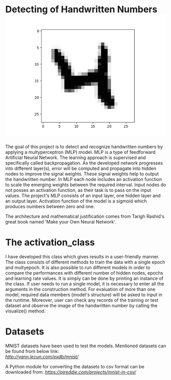 # Detecting of Handwritten Numbers		![Four](number.png)
The goal of this project is to detect and recognize handwritten numbers by 
applying a multyperceptron (MLP) model.
MLP is a type of feedforward Artificial Neural Network. The learning approach is
supervised and specifically called backpropagation. As the developed network
progresses into different layer(s), error will be computed and propagate into
hidden nodes to improve the signal weights. These signal weights help to output
the handwritten number.
In MLP each node includes an activation function to scale the emerging weights
between the required interval. Input nodes do not posses an activation function, 
as their task is to pass on the input values.
The project's MLP consists of  an input layer, one hidden layer and an output layer.
Activation function of the model is a sigmoid which produces numbers between zero
and one.

The architecture and mathematical justification comes from Tarigh Rashid's great
book named 'Make your Own Neural Network'.

# The activation_class
I have developed this class which gives results in a user-friendly manner. The class
consists of different methods to train the data with a single epoch and
multyepoch. It is also possible to run different models in order to compare 
the performances with different number of hidden nodes, epochs 
and learning rate values. It is simply can be done by printing an instance of the class.
If user needs to run a single model, it is necessary to enter all the arguments in the
construction method. For evaluation of more than one model, required data members 
(model's structure) will be asked to input in the runtime.
Moreover, user can check any records of the training or test dataset and observe the
image of the handwritten number by calling the visualize() method. 

# Datasets
MNIST datasets have been used to test the models. Mentioned datasets can be found from
below link:                                                                             
*http://yann.lecun.com/exdb/mnist/*

A Python module for converting the datasets to csv format can be downloaded from:
*https://pjreddie.com/projects/mnist-in-csv/*
